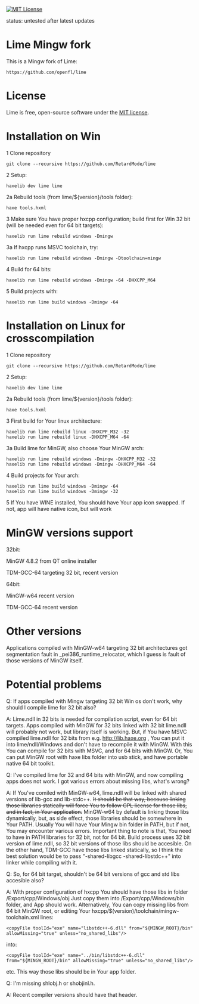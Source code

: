 [![MIT License](https://img.shields.io/badge/license-MIT-blue.svg?style=flat)](LICENSE.md)


status: untested after latest updates

Lime Mingw fork
===============

This is a Mingw fork of Lime:
    
    https://github.com/openfl/lime


License
=======

Lime is free, open-source software under the [MIT license](LICENSE.md).


Installation on Win
===================

1 Clone repository

    git clone --recursive https://github.com/RetardMode/lime

2 Setup:

    haxelib dev lime lime
    
2a Rebuild tools (from lime/${version}/tools folder):

    haxe tools.hxml
    
3 Make sure You have proper hxcpp configuration; build first for Win 32 bit (will be needed even for 64 bit targets):

    haxelib run lime rebuild windows -Dmingw
    
3a If hxcpp runs MSVC toolchain, try:

    haxelib run lime rebuild windows -Dmingw -Dtoolchain=mingw

4 Build for 64 bits:

    haxelib run lime rebuild windows -Dmingw -64 -DHXCPP_M64
    
5 Build projects with:

    haxelib run lime build windows -Dmingw -64


Installation on Linux for crosscompilation
==========================================

1 Clone repository

    git clone --recursive https://github.com/RetardMode/lime

2 Setup:

    haxelib dev lime lime
    
2a Rebuild tools (from lime/${version}/tools folder):

    haxe tools.hxml
    
3 First build for Your linux architecture:

    haxelib run lime rebuild linux -DHXCPP_M32 -32
    haxelib run lime rebuild linux -DHXCPP_M64 -64

3a Build lime for MinGW, also choose Your MinGW arch:

    haxelib run lime rebuild windows -Dmingw -DHXCPP_M32 -32
    haxelib run lime rebuild windows -Dmingw -DHXCPP_M64 -64
    
4 Build projects for Your arch:

    haxelib run lime build windows -Dmingw -64
    haxelib run lime build windows -Dmingw -32
    
5 If You have WINE installed, You should have Your app icon swapped. If not, app will have native icon, but will work 
    

MinGW versions support
======================

32bit:

MinGW 4.8.2 from QT online installer

TDM-GCC-64 targeting 32 bit, recent version

64bit:

MinGW-w64 recent version

TDM-GCC-64 recent version


Other versions
==============

Applications compiled with MinGW-w64 targeting 32 bit architectures got segmentation fault in _pei386_runtime_relocator, which I guess is fault of those versions of MinGW itself.


Potential problems
==================

Q: If apps compiled with Mingw targeting 32 bit Win os don't work, why should I compile lime for 32 bit also?

A: Lime.ndll in 32 bits is needed for compilation script, even for 64 bit targets. Apps compiled with MinGW for 32 bits linked with 32 bit lime.ndll will probably not work, but library itself is working. But, if You have MSVC compiled lime.ndll for 32 bits from e.g. http://lib.haxe.org , You can put it into lime/ndll/Windows and don't have to recompile it with MinGW. With this You can compile for 32 bits with MSVC, and for 64 bits with MinGW. Or, You can put MinGW root with haxe libs folder into usb stick, and have portable native 64 bit toolkit.

Q: I've compiled lime for 32 and 64 bits with MinGW, and now compiling apps does not work. I got various errors about missing libs, what's wrong?

A: If You've comiled with MinGW-w64, lime.ndll will be linked with shared versions of lib-gcc and lib-stdc++. ~~It should be that way, becouse linking those libraries statically will force You to follow GPL license for those libs, and in fact, in Your application.~~ MinGW-w64 by default is linking those libs dynamically, but, as side effect, those libraries should be somewhere in Your PATH. Usually You will have Your Mingw bin folder in PATH, but if not, You may encounter various errors. Important thing to note is that, You need to have in PATH libraries for 32 bit, not for 64 bit. Build process uses 32 bit version of lime.ndll, so 32 bit versions of those libs should be accesible. On the other hand, TDM-GCC have those libs linked statically, so I think the best solution would be to pass "-shared-libgcc -shared-libstdc++" into linker while compiling with it.

Q: So, for 64 bit target, shouldn't be 64 bit versions of gcc and std libs accesible also?

A: With proper configuration of hxcpp You should have those libs in folder 
    /Export/cpp/Windows/obj
Just copy them into 
    /Export/cpp/Windows/bin
folder, and App should work. Alternatively, You can copy missing libs from 64 bit MinGW root, or editing Your
    hxcpp/$(version)/toolchain/mingw-toolchain.xml
lines:
 
    <copyFile toolId="exe" name="libstdc++-6.dll" from="${MINGW_ROOT}/bin" allowMissing="true" unless="no_shared_libs"/>

into:

    <copyFile toolId="exe" name="../bin/libstdc++-6.dll" from="${MINGW_ROOT}/bin" allowMissing="true" unless="no_shared_libs"/>

etc. This way those libs should be in Your app folder.

Q: I'm missing shlobj.h or shobjinl.h.

A: Recent compiler versions should have that header.
